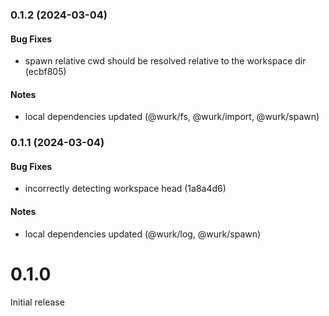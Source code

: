 ### 0.1.2 (2024-03-04)

#### Bug Fixes

- spawn relative cwd should be resolved relative to the workspace dir (ecbf805)

#### Notes

- local dependencies updated (@wurk/fs, @wurk/import, @wurk/spawn)

### 0.1.1 (2024-03-04)

#### Bug Fixes

- incorrectly detecting workspace head (1a8a4d6)

#### Notes

- local dependencies updated (@wurk/log, @wurk/spawn)

# 0.1.0

Initial release
